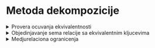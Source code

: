 # Metoda dekompozicije

<details>
  <summary> Provera ocuvanja ekvivalentnosti </summary> <br>
 
Kada uradimo dekompoziciju jednog cvora, moramo proveriti da li je unija funkcionalnih zavisnosti nova dva cvora ekvivalentna skupu funkcionalnih zavisnosti roditeljskog cvora.

### Beleske

Ako pretpostavimo da roditeljski cvor ima skup fz F1, a da su njegova deca cvorovi sa fz F11 i F12.
Testiranje ekvivalentnosti se zasniva na proveri da li je **skup fz roditeljskog cvora posledica unije fz dece** ( F1 posledica unije F11 i F12).

#### Nacin provere

  - detaljnije na direktorijumu koji objasnjava [**utvrdjivanje ekvivalentnosti dva skupa**](https://github.com/FTN-E2-materials/BazePodataka2/tree/main/2020-2021/Vezbe/v2)


</details>

<details>
  <summary> Objedinjavanje sema relacije sa ekvivalentnim kljucevima </summary> <br>

U literaturi ovo nije potrebno raditi ali u praksi je ovo nacin na koji vrsimo **optimizaciju projektovanja baze** .

Kada imamo situaciju da smo izgubili neku fz, nacin na koji je mozemo vratiti je **objedinjavanje sema relacije sa ekvivalentnim kljucevima**.
  
  ![image](https://user-images.githubusercontent.com/45834270/100943230-265e0c00-34fd-11eb-9ca5-6563656b6bea.png)
</details>

<details>
  <summary> Medjurelaciona ogranicenja </summary> <br>

<details>
  <summary> Seme relacije </summary> <br>
  
![image](https://user-images.githubusercontent.com/45834270/100945265-2b24bf00-3501-11eb-84f5-f582b65b3bbd.png)
</details>

Za seme relacije date u primeru iznad, mozemo rezonovati ogranicenja stranog kljuca:
  - Ispit[BRI] podskup Student[BRI]
  - Povera[OZP] podskup Predmet[OZP]
  - Ispit[OZP] podskup Predmet[OZP] <-- ne pisemo jer je logicka posledica od Ispit na Povera i Povera na Predmet
  - Ispit[NAS] podskup Povera[NAS] <-- ovu necemo napisati jer je donja implicira
  - Ispit[(NAS,OZP)] podskup Povera[(NAS,OZP)] <-- na ovaj nacin obezbedjujemo da samo validni parovi (NAS,OZP) prolaze, tj smanjujemo mogucnost pojave anomalije

<!-- ALGORITAM ODREDJIVANJA MEDJURELACIONIH OGRANICENJA
### Algoritam odredjivanja medjurelacionih ogranicenja
  - iteriramo kroz svaku semu relacije
  - za svaku semu relacije uporedimo da li je obelezje (koje je pri tome **podskup slozenog kljuca**) **prost kljuc** u nekoj od ostalih sema realcije
  - ako jeste, pisemo: sema_relacije[kljuc] podskup sema_sa_kojom_smo_poredili[kljuc]
-->
</details>
